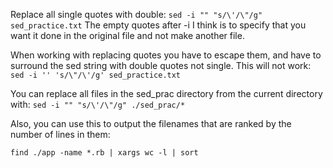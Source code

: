 Replace all single quotes with double: ```sed -i "" "s/\'/\"/g" sed_practice.txt```
The empty quotes after -i I think is to specify that you want it done in the original file and not make another file.

When working with replacing quotes you have to escape them, and have to surround the sed string with double quotes not single.  This will not work: ```sed -i '' 's/\"/\'/g' sed_practice.txt```

You can replace all files in the sed_prac directory from the current directory with: ```sed -i "" "s/\'/\"/g" ./sed_prac/*```

Also, you can use this to output the filenames that are ranked by the number of lines in them:
```
find ./app -name *.rb | xargs wc -l | sort
```
